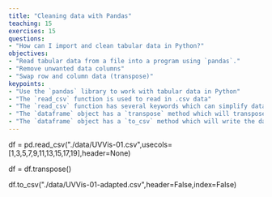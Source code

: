 ```yaml
---
title: "Cleaning data with Pandas"
teaching: 15
exercises: 15
questions:
- "How can I import and clean tabular data in Python?"
objectives:
- "Read tabular data from a file into a program using `pandas`."
- "Remove unwanted data columns"
- "Swap row and column data (transpose)"
keypoints:
- "Use the `pandas` library to work with tabular data in Python"
- "The `read_csv` function is used to read in .csv data"
- "The `read_csv` function has several keywords which can simplify data parsing"
- "The `dataframe` object has a `transpose` method which will transpose rows and columns"
- "The `dataframe` object has a `to_csv` method which will write the dataframe to a file"
---
```



df = pd.read_csv("./data/UVVis-01.csv",usecols=[1,3,5,7,9,11,13,15,17,19],header=None)

df = df.transpose()

df.to_csv("./data/UVVis-01-adapted.csv",header=False,index=False)